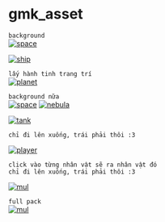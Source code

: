 # gmk_asset

```background```  
[![space](../khongphaicainay/topdown/space.png) ](https://ansimuz.itch.io/space-background)  
 
[![ship](../khongphaicainay/topdown/ship.png)](https://ansimuz.itch.io/spaceship-shooter-environment)  

```lấy hành tinh trang trí```  
[![planet](../khongphaicainay/topdown/planet.png)](https://helianthus-games.itch.io/pixel-art-planets) 

```background nữa```  
[![space](../khongphaicainay/topdown/space2.png)](https://vectorpixelstar.itch.io/space)
[![nebula](../khongphaicainay/topdown/nebula.png) ](https://v-ktor.itch.io/nebula-background-images)  

[![tank](../khongphaicainay/topdown/tank.png)](https://ragewortt.itch.io/top-down-sci-fi-tanks)  

```
chỉ đi lên xuống, trái phải thôi :3
```  
[![player](../khongphaicainay/topdown/player.png)](https://aztrakatze.itch.io/top-down-character-pack-4-directions)  

```
click vào từng nhân vật sẽ ra nhân vật đó
chỉ đi lên xuống, trái phải thôi :3
```  
[![mul](../khongphaicainay/topdown/mul.png)](http://untamed.wild-refuge.net/rmxpresources.php?characters)  

```full pack```  
[![mul](../khongphaicainay/topdown/full.png)](https://cluly.itch.io/space-eaters)  